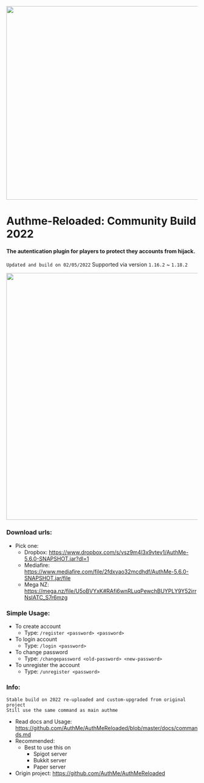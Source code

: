 <p align="center">
  <img src="https://media.discordapp.net/attachments/939756725161062490/939763675760316507/authme.png?width=618&height=618" width="510">
</p>

# Authme-Reloaded: Community Build 2022
#### The autentication plugin for players to protect they accounts from hijack.

`Updated and build on 02/05/2022`
Supported via version `1.16.2` ~ `1.18.2`

<p align="center">
  <img src="https://media.discordapp.net/attachments/939756725161062490/939756878261534751/01577e576591afedc751bc6c0e0f205b3b7272d2.gif" width="650">
</p>

### Download urls:
* Pick one:
  - Dropbox: https://www.dropbox.com/s/vsz9m4l3x9vtev1/AuthMe-5.6.0-SNAPSHOT.jar?dl=1
  - Mediafire: https://www.mediafire.com/file/2fdxyao32mcdhdf/AuthMe-5.6.0-SNAPSHOT.jar/file
  - Mega NZ: https://mega.nz/file/U5oBVYxK#RAfi6wnRLuqPewchBUYPLY9Y52irrNsIATC_S7r6mzg


### Simple Usage:
* To create account
  - Type: `/register <password> <password>`
* To login account
  - Type: `/login <password>`
* To change password
  - Type: `/changepassword <old-password> <new-password>`
* To unregister the account
  - Type: `/unregister <password>`


### Info:
```
Stable build on 2022 re-uploaded and custom-upgraded from original project
Still use the same command as main authme
```

  - Read docs and Usage: https://github.com/AuthMe/AuthMeReloaded/blob/master/docs/commands.md
  - Recommended:
    - Best to use this on  
      - Spigot server
      - Bukkit server
      - Paper server
  - Origin project: https://github.com/AuthMe/AuthMeReloaded
